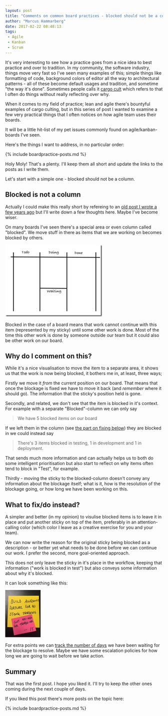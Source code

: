 ```yaml
---
layout: post
title: "Comments on common board practices - blocked should not be a column"
author: "Marcus Hammarberg"
date: 2017-02-22 08:48:13
tags:
 - Agile
 - Kanban
 - Scrum
---
```


It's very interesting to see how a practice goes from a nice idea to best practice and over to tradition. In my community, the software industry, things move very fast so I've seen many examples of this; simple things like formatting of code, background colors of editor all the way to architectural patterns - all of these become default usages and tradition, and sometime "the way it's done". Sometimes people calls it [cargo cult](https://en.wikipedia.org/wiki/Cargo_cult) which refers to that I often do things without really reflecting over why.

When it comes to my field of practice; lean and agile there's bountyful examples of cargo culting, but in this series of post I wanted to examine a few very practical things that I often notices on how agile team uses their boards.

It will be a little hit-list of my pet issues commonly found on agile/kanban-boards I've seen.

<!-- excerpt-end -->

Here's the things I want to address, in no particular order:

{% include boardpractice-posts.md %}

Holy Moly! That's a plenty. I'll keep them all short and update the links to the posts as I write them.

Let's start with a simple one - blocked should not be a column.

## Blocked is not a column

Actually I could make this really short by refereing to an [old post I wrote a few years ago](https://www.marcusoft.net/2014/05/waiting-should-be-note-and-not-column.html) but I'll write down a few thoughts here. Maybe I've become wiser.

On many boards I've seen there's a special area or even column called "blocked". We move stuff in there as items that we are working on becomes blocked by others.

![A board with a blocked area](/img/boardWithBlockedColumn.png)

Blocked in the case of a board means that work cannot continue with this item (represented by my sticky) until some other work is done. Most of the time this other work is done by someone outside our team but it could also be other work on our board.

## Why do I comment on this?

While it's a nice visualisation to move the item to a separate area, it shows us that the work is now being blocked, it bothers me in, at least, three ways;

Firstly we move it *from* the current position on our board. That means that once the blockage is fixed we have to move it back (and *remember* where it should go). The information that the sticky's position held is gone.

Secondly, and related, we don't see that the item is blocked in it's context. For example with a separate "Blocked"-column we can only say

> We have 5 blocked items on our board

If we left them in the column (see [the part on fixing below](https://www.marcusoft.net/2017/02/comments-on-board-practices.html#what-to-fixdo-instead)) they are blocked in we could instead say

>There's 3 items blocked in testing, 1 in development and 1 in deployment.

That sends much more information and can actually helps us to both do some intelligent prioritisation but also start to reflect on why items often tend to block in "Test", for example.

Thirdly - moving the sticky to the blocked-column doesn't convey any information about the blockage itself; what is it, how is the resolution of the blockage going, or how long we have been working on this.

## What to fix/do instead?

A simpler and better (in my opinion) to visulise blocked items is to leave it in place and put another sticky on top of the item, preferably in an attention-calling color (which color I leave as a creative exercise for you and your team).

We can now write the reason for the original sticky being blocked as a description - or better yet what needs to be done before we can continue our work. I prefer the second, more goal-oriented approach.

This does not only leave the sticky in it's place in the workflow, keeping that information ("work is blocked in test") but also conveys some information about why it's blocked.

It can look something like this:

![A sticky with a blocker](/img/stickyWithBlocker.jpg)

For extra points we can [track the number of days](https://www.marcusoft.net/2017/02/visualizing-scope-creep.html) we have been waiting for the blockage to resolve. Maybe we have some escalation policies for how long we are going to wait before we take action.

## Summary

That was the first post. I hope you liked it. I'll try to keep the other ones coming during the next couple of days.

If you liked this post there's more posts on the topic here:

{% include boardpractice-posts.md %}
